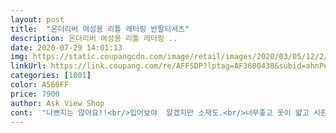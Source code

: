 ```yaml
---
layout: post 
title:  "온더리버 여성용 리틀 레터링 반팔티셔츠" 
description: 온더리버 여성용 리틀 레터링 ..
date: 2020-07-29 14:01:13 
img: https://static.coupangcdn.com/image/retail/images/2020/03/05/12/2/cf065691-0b1a-4838-9e02-458408c152ac.jpg 
linkUrl: https://link.coupang.com/re/AFFSDP?lptag=AF3600438&subid=ahnPublicAsk&pageKey=1332271965&itemId=2392041659&vendorItemId=70572879478&traceid=V0-113-767ecf8f9e1304f4 
categories: [1001] 
color: A566FF 
price: 7900 
author: Ask View Shop 
cont:  "나쁘지는 않아요!!<br/>입어보야  알겠지만 소재도.<br/>너무좋고 옷이 얇고 시원한거 같아서  좋아요 배송은 좀 느렸지만  가격도 착하네요<br/>좀 더 길었으면 좋겠디만... <br/><br/>한번 빨았는데 목 다 늘어났어요.<br/> 참고로 빨래망에 넣었습니다.<br/><br/>" 
---
```

